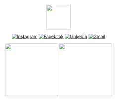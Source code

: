 <div align="center">
<img src="https://media.giphy.com/media/mGcNjsfWAjY5AEZNw6/giphy.gif" width="80">
</br>

[![Instagram](https://img.shields.io/badge/Instagram-E4405F?style=for-the-badge&logo=instagram&logoColor=white)](https://www.instagram.com/gui_.rod/)
[![Facebook](https://img.shields.io/badge/Facebook-1877F2?style=for-the-badge&logo=facebook&logoColor=white)](https://www.facebook.com/GuilhermeRdS19/)
[![LinkedIn](https://img.shields.io/badge/LinkedIn-0077B5?style=for-the-badge&logo=linkedin&logoColor=white)](https://www.linkedin.com/in/guilherme-rodrigues-b39a751a7/)
[![Gmail](https://img.shields.io/badge/Gmail-D14836?style=for-the-badge&logo=gmail&logoColor=white)](mailto:guilhermerds1921@gmail.com/)

<div class="box">

<img height="170em" src="https://github-readme-status-bice.vercel.app/api?username=Guilhermerds1921&show_icons=true&theme=dark"/>
<img height="170em" src="https://github-readme-status-bice.vercel.app/api/top-langs/?username=GuilhermeRds1921&langs_count=8&theme=dark"/>

</div>
</div>
